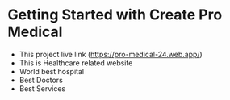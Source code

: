 # Getting Started with Create Pro Medical

* This project live link (https://pro-medical-24.web.app/)
* This is Healthcare related website
* World best hospital
* Best Doctors
* Best Services